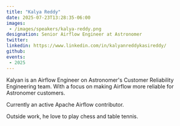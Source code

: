 ```yaml
---
title: "Kalya Reddy"
date: 2025-07-23T13:28:35-06:00
images: 
 - /images/speakers/kalya-reddy.png
designation: Senior Airflow Engineer at Astronomer
twitter: 
linkedin: https://www.linkedin.com/in/kalyanreddykasireddy/
github: 
events:
 - 2025
---
```


Kalyan is an Airflow Engineer on Astronomer's Customer Reliability Engineering team. With a focus on making Airflow more reliable for Astronomer customers.

Currently an active Apache Airflow contributor.

Outside work, he love to play chess and table tennis.



